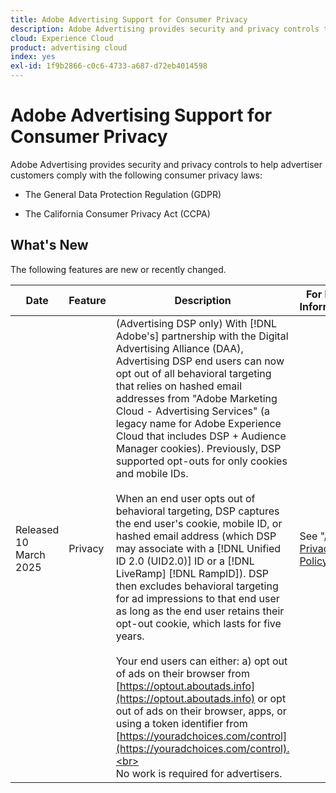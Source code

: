 ```yaml
---
title: Adobe Advertising Support for Consumer Privacy
description: Adobe Advertising provides security and privacy controls to help advertiser customers comply with consumer privacy laws.
cloud: Experience Cloud
product: advertising cloud
index: yes
exl-id: 1f9b2866-c0c6-4733-a687-d72eb4014598
---
```

# Adobe Advertising Support for Consumer Privacy

Adobe Advertising provides security and privacy controls to help advertiser customers comply with the following consumer privacy laws:

* The General Data Protection Regulation (GDPR)

* The California Consumer Privacy Act (CCPA)

## What's New

The following features are new or recently changed. 

| Date | Feature | Description | For More Information |
| ---- | ------- | ----------- | -------------------- |
| Released 10 March 2025 | Privacy | (Advertising DSP only) With [!DNL Adobe's] partnership with the Digital Advertising Alliance (DAA), Advertising DSP end users can now opt out of all behavioral targeting that relies on hashed email addresses from "Adobe Marketing Cloud - Advertising Services" (a legacy name for Adobe Experience Cloud that includes DSP + Audience Manager cookies). Previously, DSP supported opt-outs for only cookies and mobile IDs.<br><br>When an end user opts out of behavioral targeting, DSP captures the end user's cookie, mobile ID, or hashed email address (which DSP may associate with a [!DNL Unified ID 2.0 (UID2.0)] ID or a [!DNL LiveRamp] [!DNL RampID]). DSP then excludes behavioral targeting for ad impressions to that end user as long as the end user retains their opt-out cookie, which lasts for five years.<br><br>Your end users can either: a\) opt out of ads on their browser from [https://optout.aboutads.info](https://optout.aboutads.info) or opt out of ads on their browser, apps, or using a token identifier from [https://youradchoices.com/control](https://youradchoices.com/control).<br><br>No work is required for advertisers. | See "[Adobe Privacy Policy](https://www.adobe.com/privacy/policy.html)." |
